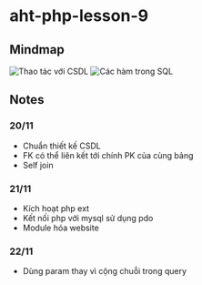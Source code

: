 ﻿# aht-php-lesson-9
 ## Mindmap
 ![Thao tác với CSDL](https://github.com/user-attachments/assets/5a3a756d-d688-4e73-83ab-d3e27cedec4d)
 ![Các hàm trong SQL](https://github.com/user-attachments/assets/d852038c-c5c4-4dd0-9f58-ec10a2a183d4)
 ## Notes
 ### 20/11
- Chuẩn thiết kế CSDL
- FK có thể liên kết tới chính PK của cùng bảng
- Self join
### 21/11
- Kích hoạt php ext
- Kết nối php với mysql sử dụng pdo
- Module hóa website
### 22/11
- Dùng param thay vì cộng chuỗi trong query
